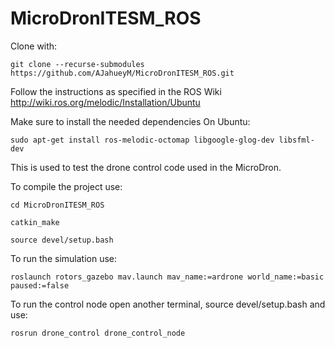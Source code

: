 # MicroDronITESM_ROS
Clone with:
```
git clone --recurse-submodules https://github.com/AJahueyM/MicroDronITESM_ROS.git
```

Follow the instructions as specified in the ROS Wiki http://wiki.ros.org/melodic/Installation/Ubuntu

Make sure to install the needed dependencies
On Ubuntu: 
```
sudo apt-get install ros-melodic-octomap libgoogle-glog-dev libsfml-dev 
```


This is used to test the drone control code used in the MicroDron.

To compile the project use:
```
cd MicroDronITESM_ROS
```
```
catkin_make
```
```
source devel/setup.bash
```
To run the simulation use:
```
roslaunch rotors_gazebo mav.launch mav_name:=ardrone world_name:=basic paused:=false
```

To run the control node open another terminal, source devel/setup.bash and use:
```
rosrun drone_control drone_control_node
```
